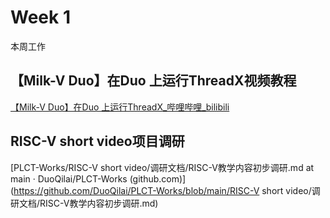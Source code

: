 # Week 1

本周工作

## 【Milk-V Duo】在Duo 上运行ThreadX视频教程

[【Milk-V Duo】在Duo 上运行ThreadX_哔哩哔哩_bilibili](https://www.bilibili.com/video/BV1yi421C7SK/?spm_id_from=333.999.0.0&vd_source=417238cd96b1b549d14bcb35a9da3cf0)

## RISC-V short video项目调研

[PLCT-Works/RISC-V short video/调研文档/RISC-V教学内容初步调研.md at main · DuoQilai/PLCT-Works (github.com)](https://github.com/DuoQilai/PLCT-Works/blob/main/RISC-V short video/调研文档/RISC-V教学内容初步调研.md)